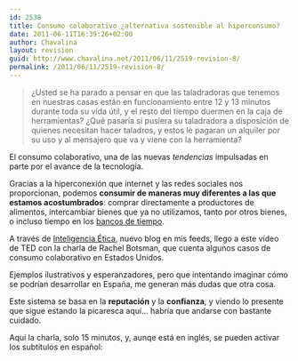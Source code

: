 ```yaml
---
id: 2538
title: Consumo colaborativo ¿alternativa sostenible al hiperconsumo?
date: 2011-06-11T16:39:26+02:00
author: Chavalina
layout: revision
guid: http://www.chavalina.net/2011/06/11/2519-revision-8/
permalink: /2011/06/11/2519-revision-8/
---
```

> ¿Usted se ha parado a pensar en que las taladradoras que tenemos en nuestras casas están en funcionamiento entre 12 y 13 minutos durante toda su vida útil, y el resto del tiempo duermen en la caja de herramientas? ¿Qué pasaría si pusiera su taladradora a disposición de quienes necesitan hacer taladros, y estos le pagaran un alquiler por su uso y al mensajero que va y viene con la herramienta?

El consumo colaborativo, una de las nuevas _tendencias_ impulsadas en parte por el avance de la tecnología.

Gracias a la hiperconexión que internet y las redes sociales nos proporcionan, podemos **consumir de maneras muy diferentes a las que estamos acostumbrados**: comprar directamente a productores de alimentos, intercambiar bienes que ya no utilizamos, tanto por otros bienes, o incluso tiempo en los <a href="http://es.wikipedia.org/wiki/Banco_de_tiempo" target="_blank">bancos de tiempo</a>.

A través de <a href="http://inteligenciaetica.com/2011/05/consumo-colaborativo-vida-apoyando-vida/" target="_blank">Inteligencia Ética</a>, nuevo blog en mis feeds, llego a este vídeo de TED con la charla de Rachel Botsman, que cuenta algunos casos de consumo colaborativo en Estados Unidos.

Ejemplos ilustrativos y esperanzadores, pero que intentando imaginar cómo se podrían desarrollar en España, me generan más dudas que otra cosa.

Este sistema se basa en la **reputación** y la **confianza**, y viendo lo presente que sigue estando la picaresca aquí… habría que andarse con bastante cuidado.

Aquí la charla, solo 15 minutos, y, aunqe está en inglés, se pueden activar los subtítulos en español:

<p style="text-align: center;">
</p>